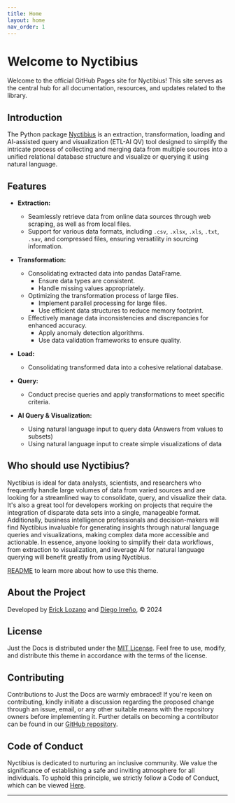 ```yaml
---
title: Home
layout: home
nav_order: 1
---
```


# Welcome to Nyctibius

Welcome to the official GitHub Pages site for Nyctibius! This site serves as the central hub for all documentation, resources, and updates related to the library.

## Introduction

The Python package [Nyctibius]  is an extraction, transformation, loading and AI-assisted query and visualization (ETL-AI QV) tool designed to simplify the intricate process of collecting and merging data from multiple sources into a unified relational database structure and visualize or querying it using natural language.

## Features

- **Extraction:**
  - Seamlessly retrieve data from online data sources through web scraping, as well as from local files.
  - Support for various data formats, including `.csv`, `.xlsx`, `.xls`, `.txt`, `.sav`, and compressed files, ensuring versatility in sourcing information.

- **Transformation:**
  - Consolidating extracted data into pandas DataFrame.
    - Ensure data types are consistent.
    - Handle missing values appropriately.
  - Optimizing the transformation process of large files.
    - Implement parallel processing for large files.
    - Use efficient data structures to reduce memory footprint.
  - Effectively manage data inconsistencies and discrepancies for enhanced accuracy.
    - Apply anomaly detection algorithms.
    - Use data validation frameworks to ensure quality.

- **Load:**
  - Consolidating transformed data into a cohesive relational database.

- **Query:**
  - Conduct precise queries and apply transformations to meet specific criteria.

- **AI Query & Visualization:**
  - Using natural language input to query data (Answers from values to subsets)
  - Using natural language input to create simple visualizations of data

  
## Who should use Nyctibius?

Nyctibius is ideal for data analysts, scientists, and researchers who frequently handle large volumes of data from varied sources and are looking for a streamlined way to consolidate, query, and visualize their data. It's also a great tool for developers working on projects that require the integration of disparate data sets into a single, manageable format. Additionally, business intelligence professionals and decision-makers will find Nyctibius invaluable for generating insights through natural language queries and visualizations, making complex data more accessible and actionable. In essence, anyone looking to simplify their data workflows, from extraction to visualization, and leverage AI for natural language querying will benefit greatly from using Nyctibius.

[README] to learn more about how to use this theme.

## About the Project

Developed by [Erick Lozano] and [Diego Irreño], © 2024

## License

Just the Docs is distributed under the [MIT License]. Feel free to use, modify, and distribute this theme in accordance with the terms of the license.

## Contributing


Contributions to Just the Docs are warmly embraced! If you're keen on contributing, kindly initiate a discussion regarding the proposed change through an issue, email, or any other suitable means with the repository owners before implementing it. Further details on becoming a contributor can be found in our [GitHub repository].
## Code of Conduct


Nyctibius is dedicated to nurturing an inclusive community. We value the significance of establishing a safe and inviting atmosphere for all individuals. To uphold this principle, we strictly follow a Code of Conduct, which can be viewed [Here].
 
----

[Erick Lozano]: https://github.com/Ersebreck
[Diego Irreño]: https://github.com/dirreno
[MIT License]: https://opensource.org/licenses/MIT
[Nyctibius]: https://github.com/Ersebreck/Nyctibius
[README]: https://github.com/just-the-docs/just-the-docs-template/blob/main/README.md
[GitHub repository]: https://github.com/Ersebreck/Nyctibius
[Here]: https://github.com/Ersebreck/Nyctibius/blob/main/CODE_OF_CONDUCT.md
